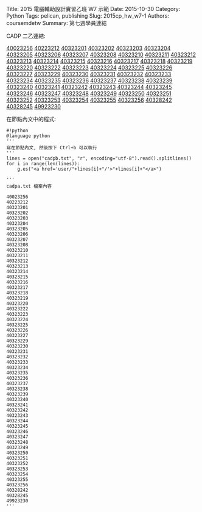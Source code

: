 Title: 2015 電腦輔助設計實習乙班 W7 示範
Date: 2015-10-30
Category: Python
Tags: pelican, publishing
Slug: 2015cp_hw_w7-1
Authors: coursemdetw
Summary: 第七週學員連結

CADP 二乙連結:

<a href='user/40023256/'>40023256</a>
<a href='user/40223212/'>40223212</a>
<a href='user/40323201/'>40323201</a>
<a href='user/40323202/'>40323202</a>
<a href='user/40323203/'>40323203</a>
<a href='user/40323204/'>40323204</a>
<a href='user/40323205/'>40323205</a>
<a href='user/40323206/'>40323206</a>
<a href='user/40323207/'>40323207</a>
<a href='user/40323208/'>40323208</a>
<a href='user/40323210/'>40323210</a>
<a href='user/40323211/'>40323211</a>
<a href='user/40323212/'>40323212</a>
<a href='user/40323213/'>40323213</a>
<a href='user/40323214/'>40323214</a>
<a href='user/40323215/'>40323215</a>
<a href='user/40323216/'>40323216</a>
<a href='user/40323217/'>40323217</a>
<a href='user/40323218/'>40323218</a>
<a href='user/40323219/'>40323219</a>
<a href='user/40323220/'>40323220</a>
<a href='user/40323222/'>40323222</a>
<a href='user/40323223/'>40323223</a>
<a href='user/40323224/'>40323224</a>
<a href='user/40323225/'>40323225</a>
<a href='user/40323226/'>40323226</a>
<a href='user/40323227/'>40323227</a>
<a href='user/40323229/'>40323229</a>
<a href='user/40323230/'>40323230</a>
<a href='user/40323231/'>40323231</a>
<a href='user/40323232/'>40323232</a>
<a href='user/40323233/'>40323233</a>
<a href='user/40323234/'>40323234</a>
<a href='user/40323235/'>40323235</a>
<a href='user/40323236/'>40323236</a>
<a href='user/40323237/'>40323237</a>
<a href='user/40323238/'>40323238</a>
<a href='user/40323239/'>40323239</a>
<a href='user/40323240/'>40323240</a>
<a href='user/40323241/'>40323241</a>
<a href='user/40323242/'>40323242</a>
<a href='user/40323243/'>40323243</a>
<a href='user/40323244/'>40323244</a>
<a href='user/40323245/'>40323245</a>
<a href='user/40323246/'>40323246</a>
<a href='user/40323247/'>40323247</a>
<a href='user/40323248/'>40323248</a>
<a href='user/40323249/'>40323249</a>
<a href='user/40323250/'>40323250</a>
<a href='user/40323251/'>40323251</a>
<a href='user/40323252/'>40323252</a>
<a href='user/40323253/'>40323253</a>
<a href='user/40323254/'>40323254</a>
<a href='user/40323255/'>40323255</a>
<a href='user/40323256/'>40323256</a>
<a href='user/40328242/'>40328242</a>
<a href='user/40328245/'>40328245</a>
<a href='user/49923230/'>49923230</a>

在節點內文中的程式:

    #!python
    @language python
    '''
    寫在節點內文, 然後按下 Ctrl+b 可以執行
    '''
    lines = open("cadpb.txt", "r", encoding="utf-8").read().splitlines()
    for i in range(len(lines)):
        g.es("<a href='user/"+lines[i]+"/'>"+lines[i]+"</a>")
        
    '''
    cadpa.txt 檔案內容
    
    40023256
    40223212
    40323201
    40323202
    40323203
    40323204
    40323205
    40323206
    40323207
    40323208
    40323210
    40323211
    40323212
    40323213
    40323214
    40323215
    40323216
    40323217
    40323218
    40323219
    40323220
    40323222
    40323223
    40323224
    40323225
    40323226
    40323227
    40323229
    40323230
    40323231
    40323232
    40323233
    40323234
    40323235
    40323236
    40323237
    40323238
    40323239
    40323240
    40323241
    40323242
    40323243
    40323244
    40323245
    40323246
    40323247
    40323248
    40323249
    40323250
    40323251
    40323252
    40323253
    40323254
    40323255
    40323256
    40328242
    40328245
    49923230
    '''
